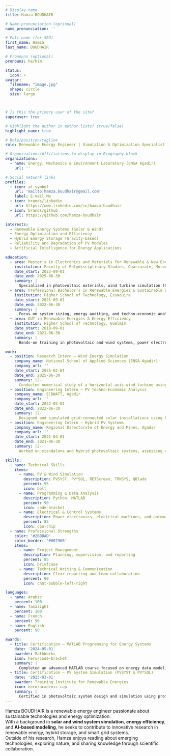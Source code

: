 ```yaml
---
# Display name
title: Hamza BOUDHAIR

# Name pronunciation (optional)
name_pronunciation: ''

# Full name (for SEO)
first_name: Hamza
last_name: BOUDHAIR

# Pronouns (optional)
pronouns: he/him

status:
  icon: ☀️
avatar:
  filename: "image.jpg"
  shape: circle
  size: large



# Is this the primary user of the site?
superuser: true

# Highlight the author in author lists? (true/false)
highlight_name: true

# Role/position/tagline
role: Renewable Energy Engineer | Simulation & Optimization Specialist

# Organizations/Affiliations to display in Biography block
organizations:
  - name: Energy, Mechanics & Environment Laboratory (ENSA Agadir)
    url: ''

# Social network links
profiles:
  - icon: at-symbol
    url: 'mailto:hamza.boudhair@gmail.com'
    label: E-mail Me
  - icon: brands/linkedin
    url: https://www.linkedin.com/in/hamza-boudhair
  - icon: brands/github
    url: https://github.com/hamza-boudhair

interests:
  - Renewable Energy Systems (Solar & Wind)
  - Energy Optimization and Efficiency
  - Hybrid Energy Storage (Gravity-based)
  - Reliability and Degradation of PV Modules
  - Artificial Intelligence for Energy Applications

education:
  - area: Master’s in Electronics and Materials for Renewable & New Energies
    institution: Faculty of Polydisciplinary Studies, Ouarzazate, Morocco
    date_start: 2023-09-01
    date_end: 2025-06-30
    summary: |
      Specialized in photovoltaic materials, wind turbine simulation (QBlade), and energy optimization using AI techniques.
  - area: Professional Bachelor’s in Renewable Energies & Sustainable Development
    institution: Higher School of Technology, Essaouira
    date_start: 2021-09-01
    date_end: 2022-06-30
    summary: |
      Focus on system sizing, energy auditing, and techno-economic analysis.
  - area: DUT in Renewable Energies & Energy Efficiency
    institution: Higher School of Technology, Guelmim
    date_start: 2019-09-01
    date_end: 2021-06-30
    summary: |
      Hands-on training in photovoltaic and wind systems, power electronics, and energy efficiency.

work:
  - position: Research Intern — Wind Energy Simulation
    company_name: National School of Applied Sciences (ENSA Agadir)
    company_url: ''
    date_start: 2025-02-01
    date_end: 2025-06-30
    summary: |2-
      Conducted numerical study of a horizontal-axis wind turbine using QBlade (BEMT theory) to optimize blade geometry and aerodynamic performance.
  - position: Engineering Intern — PV Techno-Economic Analysis
    company_name: ECOWATT, Agadir
    company_url: ''
    date_start: 2022-04-01
    date_end: 2022-06-30
    summary: |2-
      Designed and simulated grid-connected solar installations using PVSYST; evaluated energy yield and investment costs.
  - position: Engineering Intern — Hybrid PV Systems
    company_name: Regional Directorate of Energy and Mines, Agadir
    company_url: ''
    date_start: 2021-04-01
    date_end: 2021-06-30
    summary: |2-
      Worked on standalone and hybrid photovoltaic systems, assessing energy demand and designing optimal configurations.

skills:
  - name: Technical Skills
    items:
      - name: PV & Wind Simulation
        description: PVSYST, PV*SOL, RETScreen, TRNSYS, QBlade
        percent: 95
        icon: bolt
      - name: Programming & Data Analysis
        description: Python, MATLAB
        percent: 90
        icon: code-bracket
      - name: Electrical & Control Systems
        description: Power electronics, electrical machines, and automation
        percent: 85
        icon: cpu-chip
  - name: Professional Strengths
    color: '#2BBBAD'
    color_border: '#00796B'
    items:
      - name: Project Management
        description: Planning, supervision, and reporting
        percent: 85
        icon: briefcase
      - name: Technical Writing & Communication
        description: Clear reporting and team collaboration
        percent: 90
        icon: chat-bubble-left-right

languages:
  - name: Arabic
    percent: 100
  - name: Tamazight
    percent: 100
  - name: French
    percent: 90
  - name: English
    percent: 90

awards:
  - title: Certification — MATLAB Programming for Energy Systems
    date: '2024-05-01'
    awarder: MathWorks
    icon: hero/code-bracket
    summary: |
      Completed an advanced MATLAB course focused on energy data modeling and control system simulation.
  - title: Certification — PV System Simulation (PVSYST & PV*SOL)
    date: '2025-03-01'
    awarder: Training Institute for Renewable Energies
    icon: hero/academic-cap
    summary: |
      Certified in photovoltaic system design and simulation using professional software.
---
```


Hamza BOUDHAIR is a renewable energy engineer passionate about sustainable technologies and energy optimization.  
With a background in **solar and wind system simulation**, **energy efficiency**, and **AI-based modeling**, he seeks to contribute to innovative research in renewable energy, hybrid storage, and smart grid systems.  
Outside of his research, Hamza enjoys reading about emerging technologies, exploring nature, and sharing knowledge through scientific collaboration.
